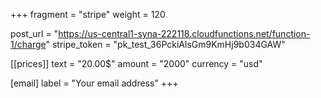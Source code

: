 +++
fragment = "stripe"
weight = 120

post_url = "https://us-central1-syna-222118.cloudfunctions.net/function-1/charge"
stripe_token = "pk_test_36PckiAlsGm9KmHj9b034GAW"

[[prices]]
  text = "20.00$"
  amount = "2000"
  currency = "usd"

[email]
  label = "Your email address"
+++
